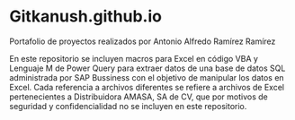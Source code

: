 # Gitkanush.github.io
Portafolio de proyectos realizados por Antonio Alfredo Ramírez Ramírez

En este repositorio se incluyen macros para Excel en código VBA y Lenguaje M de Power Query para extraer datos de una base de datos SQL administrada por SAP Bussiness con el objetivo de manipular los datos en Excel.
Cada referencia a archivos diferentes se refiere a archivos de Excel pertenecientes a Distribuidora AMASA, SA de CV, que por motivos de seguridad y confidencialidad no se incluyen en este repositorio.
